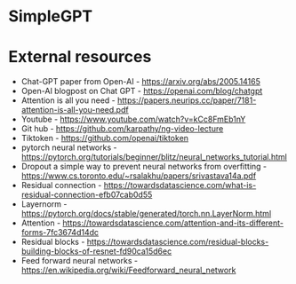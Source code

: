 # SimpleGPT



# External resources
- Chat-GPT paper from Open-AI - https://arxiv.org/abs/2005.14165
- Open-AI blogpost on Chat GPT - https://openai.com/blog/chatgpt
- Attention is all you need - https://papers.neurips.cc/paper/7181-attention-is-all-you-need.pdf
- Youtube - https://www.youtube.com/watch?v=kCc8FmEb1nY
- Git hub - https://github.com/karpathy/ng-video-lecture
- Tiktoken - https://github.com/openai/tiktoken
- pytorch neural networks - https://pytorch.org/tutorials/beginner/blitz/neural_networks_tutorial.html
- Dropout a simple way to prevent neural networks from overfitting - https://www.cs.toronto.edu/~rsalakhu/papers/srivastava14a.pdf
- Residual connection - https://towardsdatascience.com/what-is-residual-connection-efb07cab0d55
- Layernorm - https://pytorch.org/docs/stable/generated/torch.nn.LayerNorm.html
- Attention - https://towardsdatascience.com/attention-and-its-different-forms-7fc3674d14dc
- Residual blocks - https://towardsdatascience.com/residual-blocks-building-blocks-of-resnet-fd90ca15d6ec
- Feed forward neural networks - https://en.wikipedia.org/wiki/Feedforward_neural_network
